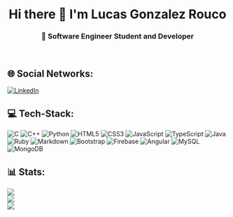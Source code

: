 <h1 align="center">Hi there 👋 I'm Lucas Gonzalez Rouco</h1>
<h3 align="center">💫 Software Engineer Student and Developer</h3><br>

## 🌐 Social Networks:

[![LinkedIn](https://img.shields.io/badge/LinkedIn-%230077B5.svg?logo=linkedin&logoColor=white)](https://www.linkedin.com/in/lucasgonzalezrouco/)

## 💻 Tech-Stack:

![C](https://img.shields.io/badge/c-%2300599C.svg?style=flat&logo=c&logoColor=white)
![C++](https://img.shields.io/badge/C%2B%2B-00599C?style=flat&logo=c%2B%2B&logoColor=white)
![Python](https://img.shields.io/badge/python-3670A0?style=flat&logo=python&logoColor=ffdd54)
![HTML5](https://img.shields.io/badge/html5-%23E34F26.svg?style=flat&logo=html5&logoColor=white)
![CSS3](https://img.shields.io/badge/css3-%231572B6.svg?style=flat&logo=css3&logoColor=white)
![JavaScript](https://img.shields.io/badge/javascript-%23323330.svg?style=flat&logo=javascript&logoColor=%23F7DF1E)
![TypeScript](https://img.shields.io/badge/typescript-%23007ACC.svg?style=flat&logo=typescript&logoColor=white)
![Java](https://img.shields.io/badge/java-%23ED8B00.svg?style=flat&logo=java&logoColor=white)
![Ruby](https://img.shields.io/badge/ruby-%23CC342D.svg?style=flat&logo=ruby&logoColor=white)
![Markdown](https://img.shields.io/badge/markdown-%23000000.svg?style=flat&logo=markdown&logoColor=white)
![Bootstrap](https://img.shields.io/badge/bootstrap-%23563D7C.svg?style=flat&logo=bootstrap&logoColor=white)
![Firebase](https://img.shields.io/badge/firebase-%23039BE5.svg?style=flat&logo=firebase)
![Angular](https://img.shields.io/badge/Angular-DD0031?style=flat&logo=angular&logoColor=white)
![MySQL](https://img.shields.io/badge/mysql-%2300f.svg?style=flat&logo=mysql&logoColor=white)
![MongoDB](https://img.shields.io/badge/MongoDB-4EA94B?style=flat&logo=mongodb&logoColor=white)

## 📊 Stats:
![](https://github-readme-stats.vercel.app/api?username=lgonzalezrouco&theme=nord&hide_border=true&include_all_commits=false&count_private=false)<br/>
![](https://github-readme-streak-stats.herokuapp.com/?user=lgonzalezrouco&theme=nord&hide_border=true)<br/>
![](https://github-readme-stats.vercel.app/api/top-langs/?username=lgonzalezrouco&theme=nord&hide_border=true&include_all_commits=false&count_private=false&layout=compact)

